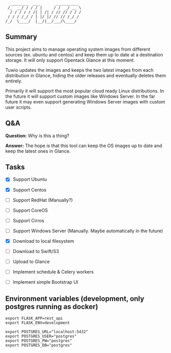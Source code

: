       ________  ___       __________ 
     /_  __/ / / / |     / /  _/ __ \
      / / / / / /| | /| / // // / / /
     / / / /_/ / | |/ |/ // // /_/ / 
    /_/  \____/  |__/|__/___/\____/  
                                     

## Summary
This project aims to manage operating system images from different sources (ex. ubuntu and centos) and keep them up to date at a destination storage. It will only support Opentack Glance at this moment.

Tuwio updates the images and keeps the two latest images from each distribution in Glance, hiding the older releases and eventually deletes them entirely.

Primarily it will support the most popular cloud ready Linux distributions. In the future it will support custom images like Windows Server.
In the far future it may even support generating Windows Server images with custom user scripts.


## Q&A
**Question:** Why is this a thing?

**Answer:** The hope is that this tool can keep the OS images up to date and keep the latest ones in Glance.


## Tasks
- [x] Support Ubuntu
- [x] Support Centos
- [ ] Support RedHat (Manually?)
- [ ] Support CoreOS
- [ ] Support Cirros
- [ ] Support Windows Server (Manually. Maybe automatically in the future)
- [x] Download to local filesystem
- [ ] Download to Swift/S3
- [ ] Upload to Glance
- [ ] Implement schedule & Celery workers
- [ ] Implement simple Bootstrap UI


## Environment variables (development, only postgres running as docker)
    export FLASK_APP=rest_api
    export FLASK_ENV=development
    
    export POSTGRES_URL="localhost:5432"
    export POSTGRES_USER="postgres"
    export POSTGRES_PW="postgres"
    export POSTGRES_DB="postgres"
